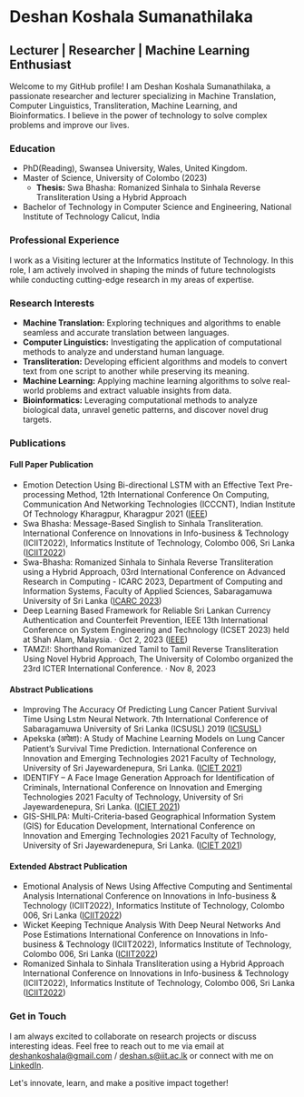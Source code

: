 # Deshan Koshala Sumanathilaka

## Lecturer | Researcher | Machine Learning Enthusiast

Welcome to my GitHub profile! I am Deshan Koshala Sumanathilaka, a passionate researcher and lecturer specializing in Machine Translation, Computer Linguistics, Transliteration, Machine Learning, and Bioinformatics. I believe in the power of technology to solve complex problems and improve our lives.

### Education
- PhD(Reading), Swansea University, Wales, United Kingdom.
- Master of Science, University of Colombo (2023)
  - **Thesis:** Swa Bhasha: Romanized Sinhala to Sinhala Reverse Transliteration Using a Hybrid Approach
- Bachelor of Technology in Computer Science and Engineering, National Institute of Technology Calicut, India

### Professional Experience
I work as a Visiting lecturer at the Informatics Institute of Technology. In this role, I am actively involved in shaping the minds of future technologists while conducting cutting-edge research in my areas of expertise.

### Research Interests
- **Machine Translation:** Exploring techniques and algorithms to enable seamless and accurate translation between languages.
- **Computer Linguistics:** Investigating the application of computational methods to analyze and understand human language.
- **Transliteration:** Developing efficient algorithms and models to convert text from one script to another while preserving its meaning.
- **Machine Learning:** Applying machine learning algorithms to solve real-world problems and extract valuable insights from data.
- **Bioinformatics:** Leveraging computational methods to analyze biological data, unravel genetic patterns, and discover novel drug targets.

### Publications

#### Full Paper Publication
- Emotion Detection Using Bi-directional LSTM with an Effective Text Pre-processing Method, 12th International Conference On Computing, Communication And Networking Technologies (ICCCNT), Indian Institute Of Technology Kharagpur, Kharagpur 2021 ([IEEE](https://doi.org/10.1109/ICCCNT51525.2021.9579844))
- Swa Bhasha: Message-Based Singlish to Sinhala Transliteration. International Conference on Innovations in Info-business & Technology (ICIIT2022), Informatics Institute of Technology, Colombo 006, Sri Lanka ([ICIIT2022](https://iciit.iit.ac.lk/proceedings-2022/))
- Swa-Bhasha: Romanized Sinhala to Sinhala Reverse Transliteration using a Hybrid Approach, 03rd International Conference on Advanced Research in Computing - ICARC 2023, Department of Computing and Information Systems, Faculty of Applied Sciences, Sabaragamuwa University of Sri Lanka ([ICARC 2023](https://doi.org/10.1109/ICARC57651.2023.10145648))
- Deep Learning Based Framework for Reliable Sri Lankan Currency Authentication and Counterfeit Prevention, IEEE 13th International Conference on System Engineering and Technology (ICSET 2023) held at Shah Alam, Malaysia. · Oct 2, 2023 ([IEEE](https://ieeexplore.ieee.org/abstract/document/10295117))
- TAMZi!: Shorthand Romanized Tamil to Tamil Reverse Transliteration Using Novel Hybrid Approach, The University of Colombo organized the 23rd ICTER International Conference. · Nov 8, 2023

#### Abstract Publications
- Improving The Accuracy Of Predicting Lung Cancer Patient Survival Time Using Lstm Neural Network. 7th International Conference of Sabaragamuwa University of Sri Lanka (ICSUSL) 2019 ([ICSUSL](http://repo.lib.sab.ac.lk:8080/xmlui/handle/123456789/557))
- Apekska (अपेक्षा): A Study of Machine Learning Models on Lung Cancer Patient’s Survival Time Prediction. International Conference on Innovation and Emerging Technologies 2021 Faculty of Technology, University of Sri Jayewardenepura, Sri Lanka. ([ICIET 2021](https://iciet.sjp.ac.lk/2021/conference-proceedings/))
- IDENTIFY – A Face Image Generation Approach for Identification of Criminals, International Conference on Innovation and Emerging Technologies 2021 Faculty of Technology, University of Sri Jayewardenepura, Sri Lanka. ([ICIET 2021](https://iciet.sjp.ac.lk/2021/conference-proceedings/))
- GIS-SHILPA: Multi-Criteria-based Geographical Information System (GIS) for Education Development, International Conference on Innovation and Emerging Technologies 2021 Faculty of Technology, University of Sri Jayewardenepura, Sri Lanka. ([ICIET 2021](https://iciet.sjp.ac.lk/2021/conference-proceedings/))

#### Extended Abstract Publication
- Emotional Analysis of News Using Affective Computing and Sentimental Analysis International Conference on Innovations in Info-business & Technology (ICIIT2022), Informatics Institute of Technology, Colombo 006, Sri Lanka ([ICIIT2022](https://iciit.iit.ac.lk/proceedings-2022/))
- Wicket Keeping Technique Analysis With Deep Neural Networks And Pose Estimations International Conference on Innovations in Info-business & Technology (ICIIT2022), Informatics Institute of Technology, Colombo 006, Sri Lanka ([ICIIT2022](https://iciit.iit.ac.lk/proceedings-2022/))
- Romanized Sinhala to Sinhala Transliteration using a Hybrid Approach International Conference on Innovations in Info-business & Technology (ICIIT2022), Informatics Institute of Technology, Colombo 006, Sri Lanka ([ICIIT2022](https://iciit.iit.ac.lk/proceedings-2022/))

### Get in Touch
I am always excited to collaborate on research projects or discuss interesting ideas. Feel free to reach out to me via email at deshankoshala@gmail.com / deshan.s@iit.ac.lk or connect with me on [LinkedIn](https://www.linkedin.com/in/deshan-sumanathilaka/).

Let's innovate, learn, and make a positive impact together!
